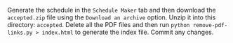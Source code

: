 
Generate the schedule in the `Schedule Maker` tab and then download
the `accepted.zip` file using the `Download an archive` option.
Unzip it into this directory: `accepted`.  Delete all the PDF files
and then run `python remove-pdf-links.py > index.html` to generate
the index file.  Commit any changes.

